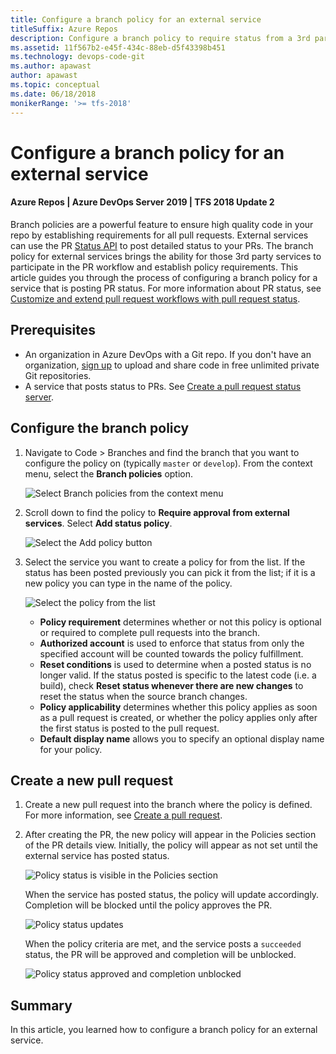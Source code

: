 ```yaml
---
title: Configure a branch policy for an external service
titleSuffix: Azure Repos
description: Configure a branch policy to require status from a 3rd party pull request status server
ms.assetid: 11f567b2-e45f-434c-88eb-d5f43398b451
ms.technology: devops-code-git
ms.author: apawast
author: apawast
ms.topic: conceptual
ms.date: 06/18/2018
monikerRange: '>= tfs-2018'
---
```


# Configure a branch policy for an external service

#### Azure Repos | Azure DevOps Server 2019 | TFS 2018 Update 2

Branch policies are a powerful feature to ensure high quality code in your repo by establishing requirements for all pull requests. External services can use the PR [Status API](https://go.microsoft.com/fwlink/?linkid=854107) to post detailed status to your PRs. The branch policy for external services brings the ability for those 3rd party services to participate in the PR workflow and establish policy requirements. This article guides you through the process of configuring a branch policy for a service that is posting PR status. For more information about PR status, see [Customize and extend pull request workflows with pull request status](pull-request-status.md).

## Prerequisites

* An organization in Azure DevOps with a Git repo. If you don't have an organization, [sign up](../../organizations/accounts/create-organization.md) to upload and share code in free unlimited private Git repositories.
* A service that posts status to PRs. See [Create a pull request status server](https://go.microsoft.com/fwlink/?linkid=854108).

## Configure the branch policy

1.  Navigate to Code > Branches and find the branch that you want to configure the policy on (typically `master` or `develop`). From the context menu, select the **Branch policies** option.

    ![Select Branch policies from the context menu](media/pr-status-policy/branches.png)

2.  Scroll down to find the policy to **Require approval from external services**. Select **Add status policy**.

    ![Select the Add policy button](media/pr-status-policy/add-service.png)

3.  Select the service you want to create a policy for from the list. If the status has been posted previously you can pick it from the list; if it is a new policy you can type in the name of the policy.

    ![Select the policy from the list](media/pr-status-policy/choose-service.png)

    * **Policy requirement** determines whether or not this policy is optional or required to complete pull requests into the branch.
    * **Authorized account** is used to enforce that status from only the specified account will be counted towards the policy fulfillment.
    * **Reset conditions** is used to determine when a posted status is no longer valid. If the status posted is specific to the latest code (i.e. a build), check **Reset status whenever there are new changes** to reset the status when the source branch changes.
    * **Policy applicability** determines whether this policy applies as soon as a pull request is created, or whether the policy applies only after the first status is posted to the pull request.
    * **Default display name** allows you to specify an optional display name for your policy.

## Create a new pull request

1.  Create a new pull request into the branch where the policy is defined. For more information, see [Create a pull request](pullrequest.md).

2.  After creating the PR, the new policy will appear in the Policies section of the PR details view. Initially, the policy will appear as not set until the external service has posted status.

    ![Policy status is visible in the Policies section](media/pr-status-policy/pr-policy-no-status.png)

    When the service has posted status, the policy will update accordingly. Completion will be blocked until the policy approves the PR.

    ![Policy status updates](media/pr-status-policy/pr-policy-status-set.png)

    When the policy criteria are met, and the service posts a `succeeded` status, the PR will be approved and completion will be unblocked.

    ![Policy status approved and completion unblocked](media/pr-status-policy/pr-policy-succeeded.png)

## Summary

In this article, you learned how to configure a branch policy for an external service.
